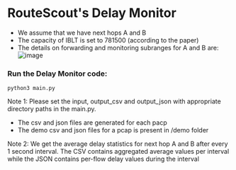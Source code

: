 # RouteScout's Delay Monitor 

- We assume that we have next hops A and B 
- The capacity of IBLT is set to 781500 (according to the paper)
- The details on forwarding and monitoring subranges for A and B are:
![image](https://github.com/divyapathak24/test/assets/42262349/a460b0cb-8041-4129-8967-6fdb73933b1b)


### Run the Delay Monitor code:
```
python3 main.py
``` 
Note 1: Please set the input, output_csv and output_json with appropriate directory paths in the main.py.
- The csv and json files are generated for each pacp
- The demo csv and json files for a pcap is present in /demo folder

Note 2: We get the average delay statistics for next hop A and B after every 1 second interval. The CSV contains aggregated average values per interval while the JSON contains per-flow delay values during the interval
